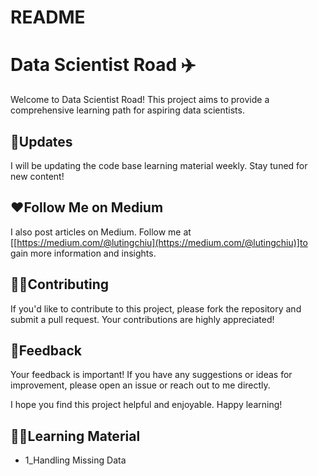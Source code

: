 # README

# Data Scientist Road ✈️

Welcome to Data Scientist Road! This project aims to provide a comprehensive learning path for aspiring data scientists.

## 🧡Updates

I will be updating the code base learning material weekly. Stay tuned for new content!

## ❤️Follow Me on Medium

I also post articles on Medium. Follow me at [[https://medium.com/@lutingchiu](https://medium.com/@lutingchiu)]to gain more information and insights.

## 🙌🏻Contributing

If you'd like to contribute to this project, please fork the repository and submit a pull request. Your contributions are highly appreciated!

## 💬Feedback

Your feedback is important! If you have any suggestions or ideas for improvement, please open an issue or reach out to me directly.

I hope you find this project helpful and enjoyable. Happy learning!

## ✍🏻Learning Material

- 1_Handling Missing Data